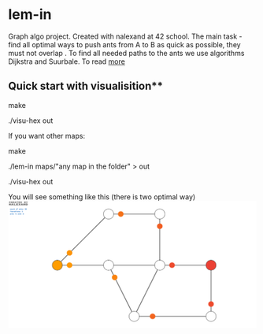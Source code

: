 # lem-in

Graph algo project. Created with nalexand at 42 school. The main task - find all optimal ways to push ants from A to B as quick as possible, they must not overlap . To find all needed paths to the ants we use algorithms Dijkstra and Suurbale. To read [more](https://en.wikipedia.org/wiki/Suurballe%27s_algorithm)

## Quick start with visualisition**

  make
  
  ./visu-hex out
  
If you want other maps:
  
  make
  
  ./lem-in maps/"any map in the folder" > out
  
  ./visu-hex out

You will see something like this (there is two optimal way)
![example](/logo.png)


